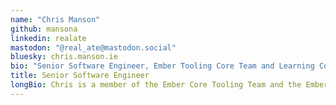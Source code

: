 ```yaml
---
name: "Chris Manson"
github: mansona
linkedin: realate
mastodon: "@real_ate@mastodon.social"
bluesky: chris.manson.ie
bio: "Senior Software Engineer, Ember Tooling Core Team and Learning Core Team member"
title: Senior Software Engineer
longBio: Chris is a member of the Ember Core Tooling Team and the Ember Core Learning team and has been working with Ember since 2011. Chris has been working on shipping the Ember Polaris Edition as part of both the Embroider Initiative and the Ember Initiative
---
```

